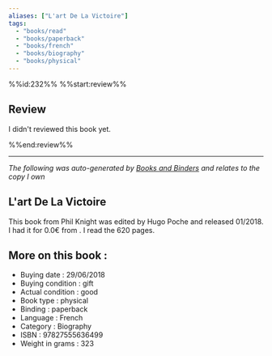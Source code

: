```yaml
---
aliases: ["L'art De La Victoire"] 
tags: 
  - "books/read" 
  - "books/paperback" 
  - "books/french"
  - "books/biography"
  - "books/physical"
---
```

%%id:232%%
%%start:review%%
## Review
I didn't reviewed this book yet. 

%%end:review%%

---
_The following was auto-generated by [Books and Binders](Books%20and%20Binders.md) and relates to the copy I own_
## L'art De La Victoire
This book from Phil Knight was edited by Hugo Poche and released 01/2018. I had it for 0.0€ from . I read the 620 pages.

## More on this book :
- Buying date : 29/06/2018
- Buying condition : gift
- Actual condition : good
- Book type : physical
- Binding : paperback
- Language : French
- Category : Biography
- ISBN : 97827555636499
- Weight in grams : 323
